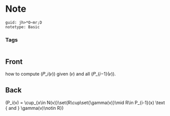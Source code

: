 # Note
```
guid: jh>*O~mr;D
notetype: Basic
```

### Tags
```
```

## Front
how to compute \(𝑃_𝑖(𝑣)\) given \(𝑣\) and all \(𝑃_{𝑖−1}(𝑣)\).

## Back
\(P_i(v) = \cup_{x\in N(v)}\set{R\cup\set{\gamma(v)}\mid R\in P_{i-1}(x) \text { and } \gamma(v)\notin R}\)
